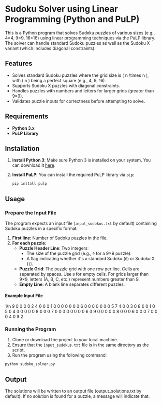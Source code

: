 # Sudoku Solver using Linear Programming (Python and PuLP)

This is a Python program that solves Sudoku puzzles of various sizes (e.g., 4×4, 9×9, 16×16) using linear programming techniques via the PuLP library. The solver can handle standard Sudoku puzzles as well as the Sudoku X variant (which includes diagonal constraints).

## Features

- Solves standard Sudoku puzzles where the grid size is \( n \times n \), with \( n \) being a perfect square (e.g., 4, 9, 16).
- Supports Sudoku X puzzles with diagonal constraints.
- Handles puzzles with numbers and letters for larger grids (greater than 9×9).
- Validates puzzle inputs for correctness before attempting to solve.
  
## Requirements

- **Python 3.x**
- **PuLP Library**

## Installation

1. **Install Python 3**: Make sure Python 3 is installed on your system. You can download it [here](https://www.python.org/downloads/).
2. **Install PuLP**: You can install the required PuLP library via `pip`:

    ```bash
    pip install pulp
    ```

## Usage

### Prepare the Input File

The program expects an input file (`input_sudokus.txt` by default) containing Sudoku puzzles in a specific format:

1. **First line**: Number of Sudoku puzzles in the file.
2. **For each puzzle**:
    - **Puzzle Header Line**: Two integers:
      - The size of the puzzle grid (e.g., `9` for a 9×9 puzzle).
      - A flag indicating whether it's a standard Sudoku (`0`) or Sudoku X (`1`).
    - **Puzzle Grid**: The puzzle grid with one row per line. Cells are separated by spaces. Use `0` for empty cells. For grids larger than 9×9, letters (A, B, C, etc.) represent numbers greater than 9.
    - **Empty Line**: A blank line separates different puzzles.

#### Example Input File
1\n
9 0
0 0 0 2 4 0 0 0 1
0 0 0 0 0 0 0 6 0
0 0 0 0 0 0 5 7 4
0 0 3 0 8 0 0 1 0
5 0 4 0 0 0 0 0 8
0 0 0 7 0 0 0 0 0
0 0 0 6 0 9 0 0 0
0 0 8 0 0 0 6 0 0 
0 7 0 0 0 4 0 9 2



### Running the Program

1. Clone or download the project to your local machine.
2. Ensure that the `input_sudokus.txt` file is in the same directory as the script.
3. Run the program using the following command:

```bash
python sudoku_solver.py
```
## Output

The solutions will be written to an output file (output_solutions.txt by default). If no solution is found for a puzzle, a message will indicate that.
